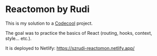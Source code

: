 # Reactomon by Rudi

This is my solution to a [Codecool](https://codecool.com/en/) project.

The goal was to practice the basics of React (routing, hooks, context, style... etc.).

It is deployed to Netlify: https://szrudi-reactomon.netlify.app/
